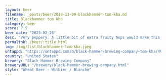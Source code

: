 ```yaml
---
layout: beer
filename: _posts/beer/2016-11-09-blackhammer-tom-kha.md
title: Blackhammer tom kha
category: beer
score: 7.5
beer-date: "2023-02-26"
desc: "Very peppery. A little bit of extra fruity hops would make this amazing"
permalink: /beer/:title.html
img: /img/list/blackhammer-tom-kha.jpeg
untappd: "https://untappd.com/b/black-hammer-brewing-company-tom-kha/4981720"
country: "United States"
brewery: "Black Hammer Brewing Company"
breweryURL: "/brewery/black-hammer-brewing-company.html"
style: "Wheat Beer - Witbier / Blanche"
---
```

